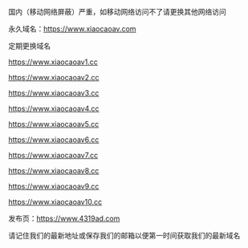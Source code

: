 国内（移动网络屏蔽）严重，如移动网络访问不了请更换其他网络访问

永久域名：https://www.xiaocaoav.com

定期更换域名

https://www.xiaocaoav1.cc

https://www.xiaocaoav2.cc

https://www.xiaocaoav3.cc

https://www.xiaocaoav4.cc

https://www.xiaocaoav5.cc

https://www.xiaocaoav6.cc

https://www.xiaocaoav7.cc

https://www.xiaocaoav8.cc

https://www.xiaocaoav9.cc

https://www.xiaocaoav10.cc

发布页：https://www.4319ad.com

请记住我们的最新地址或保存我们的邮箱以便第一时间获取我们的最新域名
